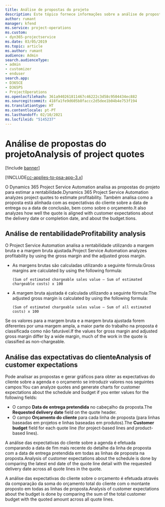 ```yaml
---
title: Análise de propostas do projeto
description: Este tópico fornece informações sobre a análise de propostas do projeto.
author: rumant
manager: kfend
ms.service: project-operations
ms.custom:
- dyn365-projectservice
ms.date: 03/05/2019
ms.topic: article
ms.author: rumant
audience: Admin
search.audienceType:
- admin
- customizer
- enduser
search.app:
- D365CE
- D365PS
- ProjectOperations
ms.openlocfilehash: 361a940261811467c46222c3d58c9504434ec882
ms.sourcegitcommit: 418fa1fe9d605b8faccc2d5dee1b04b4e753f194
ms.translationtype: HT
ms.contentlocale: pt-PT
ms.lasthandoff: 02/10/2021
ms.locfileid: "5145237"
---
```

# <a name="analysis-of-project-quotes"></a><span data-ttu-id="d159f-103">Análise de propostas do projeto</span><span class="sxs-lookup"><span data-stu-id="d159f-103">Analysis of project quotes</span></span>

[!include [banner](../includes/psa-now-project-operations.md)]

[!INCLUDE[cc-applies-to-psa-app-3.x](../includes/cc-applies-to-psa-app-3x.md)]

<span data-ttu-id="d159f-104">O Dynamics 365 Project Service Automation analisa as propostas do projeto para estimar a rentabilidade.</span><span class="sxs-lookup"><span data-stu-id="d159f-104">Dynamics 365 Project Service Automation analyzes project quotes to estimate profitability.</span></span> <span data-ttu-id="d159f-105">Também analisa como a proposta está alinhada com as expectativas do cliente sobre a data de entrega ou a data de conclusão, bem como sobre o orçamento.</span><span class="sxs-lookup"><span data-stu-id="d159f-105">It also analyzes how well the quote is aligned with customer expectations about the delivery date or completion date, and about the budget.tions.</span></span>

## <a name="profitability-analysis"></a><span data-ttu-id="d159f-106">Análise de rentabilidade</span><span class="sxs-lookup"><span data-stu-id="d159f-106">Profitability analysis</span></span>

<span data-ttu-id="d159f-107">O Project Service Automation analisa a rentabilidade utilizando a margem bruta e a margem bruta ajustada.</span><span class="sxs-lookup"><span data-stu-id="d159f-107">Project Service Automation analyzes profitability by using the gross margin and the adjusted gross margin.</span></span>

- <span data-ttu-id="d159f-108">As margens brutas são calculadas utilizando a seguinte fórmula:</span><span class="sxs-lookup"><span data-stu-id="d159f-108">Gross margins are calculated by using the following formula:</span></span>

  `
    (Sum of estimated chargeable sales value – Sum of estimated chargeable costs) x 100
  `
- <span data-ttu-id="d159f-109">A margem bruta ajustada é calculada utilizando a seguinte fórmula:</span><span class="sxs-lookup"><span data-stu-id="d159f-109">The adjusted gross margin is calculated by using the following formula:</span></span>

  `
    (Sum of estimated chargeable sales value – Sum of all estimated costs) x 100
  `

<span data-ttu-id="d159f-110">Se os valores para a margem bruta e a margem bruta ajustada forem diferentes por uma margem ampla, a maior parte do trabalho na proposta é classificada como não faturável.</span><span class="sxs-lookup"><span data-stu-id="d159f-110">If the values for gross margin and adjusted gross margin differ by a wide margin, much of the work in the quote is classified as non-chargeable.</span></span>

## <a name="analysis-of-customer-expectations"></a><span data-ttu-id="d159f-111">Análise das expectativas do cliente</span><span class="sxs-lookup"><span data-stu-id="d159f-111">Analysis of customer expectations</span></span>

<span data-ttu-id="d159f-112">Pode analisar as propostas e gerar gráficos para obter as expectativas do cliente sobre a agenda e o orçamento se introduzir valores nos seguintes campos:</span><span class="sxs-lookup"><span data-stu-id="d159f-112">You can analyze quotes and generate charts for customer expectations about the schedule and budget if you enter values for the following fields:</span></span>

- <span data-ttu-id="d159f-113">O campo **Data de entrega pretendida** no cabeçalho da proposta.</span><span class="sxs-lookup"><span data-stu-id="d159f-113">The **Requested delivery date** field on the quote header.</span></span>
- <span data-ttu-id="d159f-114">O campo **Orçamento do cliente** para cada linha de proposta (para linhas baseadas em projetos e linhas baseadas em produtos).</span><span class="sxs-lookup"><span data-stu-id="d159f-114">The **Customer budget** field for each quote line (for project-based lines and product-based lines).</span></span>

<span data-ttu-id="d159f-115">A análise das expectativas do cliente sobre a agenda é efetuada comparando a data de fim mais recente do detalhe da linha de proposta com a data de entrega pretendida em todas as linhas de proposta na proposta.</span><span class="sxs-lookup"><span data-stu-id="d159f-115">Analysis of customer expectations about the schedule is done by comparing the latest end date of the quote line detail with the requested delivery date across all quote lines in the quote.</span></span>

<span data-ttu-id="d159f-116">A análise das expectativas do cliente sobre o orçamento é efetuada através da comparação da soma do orçamento total do cliente com o montante proposto em todas as linhas de proposta.</span><span class="sxs-lookup"><span data-stu-id="d159f-116">Analysis of customer expectations about the budget is done by comparing the sum of the total customer budget with the quoted amount across all quote lines.</span></span>
